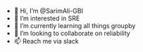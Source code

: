 - 👋 Hi, I’m @SarimAli-GBI
- 👀 I’m interested in SRE
- 🌱 I’m currently learning all things groupby  
- 💞️ I’m looking to collaborate on reliability
- 📫 Reach me via slack

<!---
SarimAli-GBI/SarimAli-GBI is a ✨ special ✨ repository because its `README.md` (this file) appears on your GitHub profile.
You can click the Preview link to take a look at your changes.
--->
